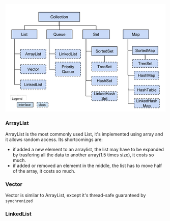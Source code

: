 ![a](./resources/collections.png)

### ArrayList
ArrayList is the most commonly used List, it's implemented using array and it allows random access. Its shortcomings are:
 * if added a new element to an arraylist, the list may have to be expanded by trasfering all the data to another array(1.5 times size), it costs so much.
 * if added or removed an elememt in the middle, the list has to move half of the array, it costs so much.

### Vector
Vector is similar to ArrayList, except it's thread-safe guaranteed by `synchronized`

### LinkedList




